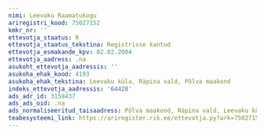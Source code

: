 ```yaml
---
nimi: Leevaku Raamatukogu
ariregistri_kood: 75027152
kmkr_nr: ''
ettevotja_staatus: R
ettevotja_staatus_tekstina: Registrisse kantud
ettevotja_esmakande_kpv: 02.02.2004
ettevotja_aadress: .na
asukoht_ettevotja_aadressis: ''
asukoha_ehak_kood: 4193
asukoha_ehak_tekstina: Leevaku küla, Räpina vald, Põlva maakond
indeks_ettevotja_aadressis: '64428'
ads_adr_id: 3158437
ads_ads_oid: .na
ads_normaliseeritud_taisaadress: Põlva maakond, Räpina vald, Leevaku küla
teabesysteemi_link: https://ariregister.rik.ee/ettevotja.py?ark=75027152&ref=rekvisiidid
---
```

